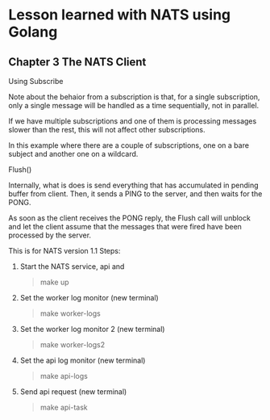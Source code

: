# Lesson learned with NATS using Golang #

## Chapter 3 The NATS Client ##

Using Subscribe 

Note about the behaior from a subscription is that,
for a single subscription, only a single message will be handled
as a time sequentially, not in parallel.

If we have multiple subscriptions and one of them is processing 
messages slower than the rest, this will not affect other
subscriptions. 

In this example where there are a couple of subscriptions, one on 
a bare subject and another one on a wildcard.


Flush()

Internally, what is does is send everything that has accumulated in 
pending buffer from client. Then, it sends a PING to the server, and 
then waits for the PONG.

As soon as the client receives the PONG reply, the Flush call will 
unblock and let the client assume that the messages that were fired
have been processed by the server.


This is for NATS version 1.1
Steps:

1. Start the NATS service, api and 
	> make up

2. Set the worker log monitor (new terminal)
	> make worker-logs

3. Set the worker log monitor 2 (new terminal)
	> make worker-logs2

4. Set the api log monitor (new terminal)
	> make api-logs

5. Send api request (new terminal)
	> make api-task


